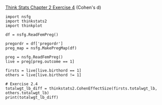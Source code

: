 [Think Stats Chapter 2 Exercise 4](http://greenteapress.com/thinkstats2/html/thinkstats2003.html#toc24) (Cohen's d)

```
import nsfg
import thinkstats2
import thinkplot

df = nsfg.ReadFemPreg()

pregordr = df['pregordr']
preg_map = nsfg.MakePregMap(df)

preg = nsfg.ReadFemPreg()
live = preg[preg.outcome == 1]

firsts = live[live.birthord == 1]
others = live[live.birthord != 1]

# Exercise 2.4
totalwgt_lb_diff = thinkstats2.CohenEffectSize(firsts.totalwgt_lb, others.totalwgt_lb)
print(totalwgt_lb_diff)
```
